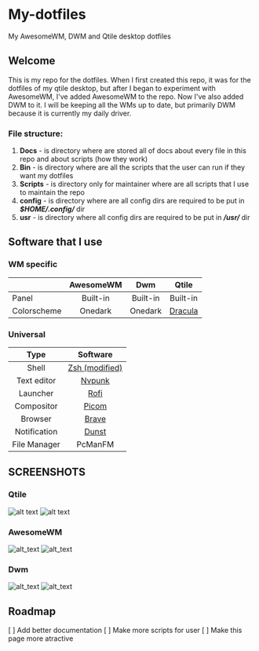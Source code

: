 # My-dotfiles

My AwesomeWM, DWM and Qtile desktop dotfiles

## Welcome

This is my repo for the dotfiles. When I first created this repo, it was for the
dotfiles of my qtile desktop, but after I began to experiment with AwesomeWM,
I've added AwesomeWM to the repo. Now I've also added DWM to it. I will be
keeping all the WMs up to date, but primarily DWM because it is currently my
daily driver.

### File structure:

1. **Docs** - is directory where are stored all of docs about every file in this repo and about scripts (how they work)
2. **Bin** - is directory where are all the scripts that the user can run if they want my dotfiles
3. **Scripts** - is directory only for maintainer where are all scripts that I use to maintain the repo
4. **config** - is directory where are all config dirs are required to be put in **_$HOME/.config/_** dir
5. **usr** - is directory where all config dirs are required to be put in **_/usr/_** dir

## Software that I use

### WM specific

|             | AwesomeWM | Dwm      | Qtile    |
|-------------|:---------:|:--------:|:--------:|
| Panel       | Built-in  | Built-in | Built-in |
| Colorscheme | Onedark   | Onedark  | [Dracula](https://draculatheme.com/) |

### Universal

| Type         | Software  |
|:------------:|:---------:|
| Shell        | [Zsh (modified)](https://github.com/ChristianChiarulli/Machfiles/tree/master/zsh) |
| Text editor  | [Nvpunk](https://nvpunk.gabmus.org/) |
| Launcher     | [Rofi](https://github.com/adi1090x/rofi) |
| Compositor   | [Picom](https://github.com/ibhagwan/picom) |
| Browser      | [Brave](https://brave.com/) |
| Notification | [Dunst](https://dunst-project.org/) |
| File Manager | PcManFM |

## SCREENSHOTS

### Qtile
![alt text](https://github.com/coevoe/My-dotfiles/blob/main/Screenshots/qtile1.png)
![alt text](https://github.com/coevoe/My-dotfiles/blob/main/Screenshots/qtile2.png)

### AwesomeWM
![alt_text](https://github.com/coevoe/My-dotfiles/blob/main/Screenshots/awesome1.png)
![alt_text](https://github.com/coevoe/My-dotfiles/blob/main/Screenshots/awesome2.png)

### Dwm
![alt_text](https://github.com/coevoe/My-dotfiles/blob/main/Screenshots/dwm1.png)
![alt_text](https://github.com/coevoe/My-dotfiles/blob/main/Screenshots/dwm2.png)

## Roadmap

   [ ] Add better documentation
   [ ] Make more scripts for user
   [ ] Make this page more atractive
